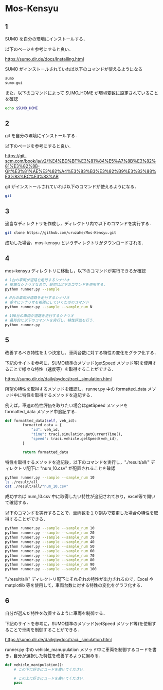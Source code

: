# Mos-Kensyu

## 1
SUMO を自分の環境にインストールする．

以下のページを参考にすると良い．

https://sumo.dlr.de/docs/Installing.html

SUMO がインストールされていれば以下のコマンドが使えるようになる
```sh
sumo
sumo-gui
```

また，以下のコマンドによって SUMO_HOME が環境変数に設定されていることを確認
```sh
echo $SUMO_HOME
```

## 2
git を自分の環境にインストールする．

以下のページを参考にすると良い．

https://git-scm.com/book/ja/v2/%E4%BD%BF%E3%81%84%E5%A7%8B%E3%82%81%E3%82%8B-Git%E3%81%AE%E3%82%A4%E3%83%B3%E3%82%B9%E3%83%88%E3%83%BC%E3%83%AB

git がインストールされていれば以下のコマンドが使えるようになる．
```sh
git
```

## 3
適当なディレクトリを作成し，ディレクトリ内で以下のコマンドを実行する．
```sh
git clone https://github.com/uruzahe/Mos-Kensyu.git
```

成功した場合，mos-kensyu というディレクトリがダウンロードされる．

## 4
mos-kensyu ディレクトリに移動し，以下のコマンドが実行できるか確認

```sh
# 1台の車両が道路を走行するシナリオ
# 簡単なシナリオなので，最初は以下のコマンドを使用する．
python runner.py --sample

# N台の車両が道路を走行するシナリオ
# 徐々にシナリオを複雑にしていくためのコマンド
python runner.py --sample --sample_num N

# 100台の車両が道路を走行するシナリオ
# 最終的に以下のコマンドを実行し，特性評価を行う．
python runner.py
```

## 5
改善するべき特性を１つ決定し，車両台数に対する特性の変化をグラフ化する．

下記のサイトを参考に，SUMO標準のメソッド(getSpeed メソッド等)を使用することで様々な特性（速度等）を取得することができる．

https://sumo.dlr.de/daily/pydoc/traci._simulation.html

所望の特性を取得するメソッドを確認し，runner.py 中の formatted_data メソッド中に特性を取得するメソッドを追記する．

例えば，車速の特性評価を取りたい場合はgetSpeed メソッドを formatted_data メソッド中追記する．
```py
def formatted_data(self, veh_id):
        formatted_data = {
            "id": veh_id,
            "time": traci.simulation.getCurrentTime(),
            "speed": traci.vehicle.getSpeed(veh_id),
        }

        return formatted_data
```

特性を取得するメソッドを追記後，以下のコマンドを実行し，"./result/all/" ディレクトリ配下に "num_10.csv" が配置されることを確認
```sh
python runner.py --sample --sample_num 10
ls ./result/all
cat ./result/all/"num_10.csv"
```

成功すれば num_10.csv 中に取得したい特性が追記されており，excel等で開いて確認する．

以下のコマンドを実行することで，車両数を１０刻みで変更した場合の特性を取得することができる．
```sh
python runner.py --sample --sample_num 10
python runner.py --sample --sample_num 20
python runner.py --sample --sample_num 30
python runner.py --sample --sample_num 40
python runner.py --sample --sample_num 50
python runner.py --sample --sample_num 60
python runner.py --sample --sample_num 70
python runner.py --sample --sample_num 80
python runner.py --sample --sample_num 90
python runner.py --sample --sample_num 100
```

"./result/all/" ディレクトリ配下にそれぞれの特性が出力されるので，Excel や matplotlib 等を使用して，車両台数に対する特性の変化をグラフ化する．

## 6 
自分が選んだ特性を改善するように車両を制御する．

下記のサイトを参考に，SUMO標準のメソッド(setSpeed メソッド等)を使用することで車両を制御することができる．

https://sumo.dlr.de/daily/pydoc/traci._simulation.html

runner.py 中の vehicle_manupulation メソッド中に車両を制御するコードを書き，自分が選択した特性を改善するように努める．

```py
def vehicle_manipulation():
    # この下に好きにコードを書いてください.

    # この上に好きにコードを書いてください.
    pass
```

